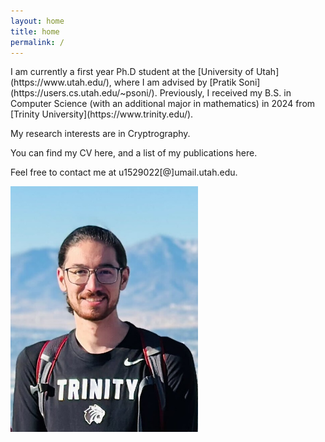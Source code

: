 ```yaml
---
layout: home
title: home
permalink: /
---
```


<div class="row">
  <div class="col-xs-6 col-sm-6 col-md-6 col-lg-6">
   I am currently a first year Ph.D student at the [University of Utah](https://www.utah.edu/), where I am advised by [Pratik Soni](https://users.cs.utah.edu/~psoni/). Previously, I received my B.S. in Computer Science (with an additional major in mathematics) in 2024 from [Trinity University](https://www.trinity.edu/).

   My research interests are in Cryptrography.

   You can find my CV here, and a list of my publications here.

   Feel free to contact me at u1529022\[@\]umail.utah.edu.
  </div>
  <div class="col-xs-6 col-sm-6 col-md-6 col-lg-6"  markdown="0">
    <img src="assets/me.jpg" alt="drawing" width="300"/>
  </div>
</div>